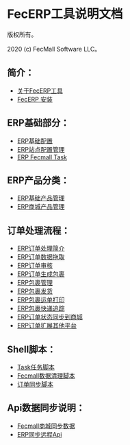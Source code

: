FecERP工具说明文档
===============================

版权所有。

2020 (c) FecMall Software LLC。

简介：
---------
*  [关于FecERP工具](fecmall_fecerp_about.md)
*  [FecERP 安装](fecmall_fecerp_install.md)


ERP基础部分：
---------
*  [ERP基础配置](fecmall_fecerp_base_config.md)
*  [ERP站点配置管理](fecmall_fecerp_site_config.md)
*  [ERP Fecmall Task](fecmall_fecerp_fecmall_task.md)


ERP产品分类：
---------
*  [ERP基础产品管理](fecmall_fecerp_product_manager.md)
*  [ERP商城产品管理](fecmall_fecerp_product_sync.md)

订单处理流程：
---------
*  [ERP订单处理简介](fecmall_fecerp_order_about.md)
*  [ERP订单数据拖取](fecmall_fecerp_order_pull.md)
*  [ERP订单审核](fecmall_fecerp_order_audit.md)
*  [ERP订单生成包裹](fecmall_fecerp_order_package_generate.md)
*  [ERP包裹管理](fecmall_fecerp_order_package_manager.md)
*  [ERP包裹发货](fecmall_fecerp_order_package_dispatch.md)
*  [ERP包裹运单打印](fecmall_fecerp_order_package_shipping_print.md)
*  [ERP包裹快递追踪](fecmall_fecerp_order_package_shipping_tracking.md)
*  [ERP订单状态同步到商城](fecmall_fecerp_order_status_sync.md)
*  [ERP订单扩展其他平台](fecmall_fecerp_order_other_platform.md)


Shell脚本：
---------
*  [Task任务脚本](fecmall_fecerp_shell_task.md)
*  [Fecmall数据清理脚本](fecmall_fecerp_shell_fecmall_clear.md)
*  [订单同步脚本](fecmall_fecerp_shell_order.md)

Api数据同步说明：
---------
*  [Fecmall商城同步数据](fecmall_fecerp_fecmall_sync.md)
*  [ERP同步远程Api](fecmall_fecerp_fecmall_sync_api.md)










